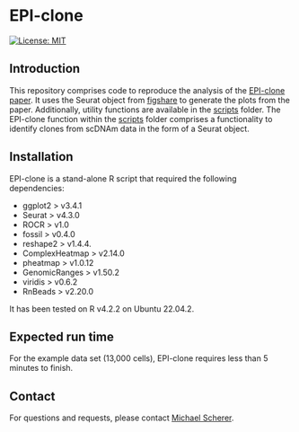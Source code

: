# EPI-clone
[![License: MIT](https://img.shields.io/badge/license-MIT-blue.svg)](https://github.com/veltenlab/EPI-clone/blob/main/LICENSE)

## Introduction

This repository comprises code to reproduce the analysis of the [EPI-clone paper](https://www.biorxiv.org/content/10.1101/2024.04.01.587514v1). It uses the Seurat object from [figshare](https://doi.org/10.6084/m9.figshare.24204750.v1) to generate the plots from the paper. Additionally, utility functions are available in the [scripts](scripts) folder. The EPI-clone function within the [scripts](scripts) folder comprises a functionality to identify clones from scDNAm data in the form of a Seurat object.

## Installation

EPI-clone is a stand-alone R script that required the following dependencies:

* ggplot2 > v3.4.1
* Seurat > v4.3.0
* ROCR > v1.0
* fossil > v0.4.0
* reshape2 > v1.4.4.
* ComplexHeatmap > v2.14.0
* pheatmap > v1.0.12
* GenomicRanges > v1.50.2
* viridis > v0.6.2
* RnBeads > v2.20.0

It has been tested on R v4.2.2 on Ubuntu 22.04.2.

## Expected run time

For the example data set (13,000 cells), EPI-clone requires less than 5 minutes to finish.

## Contact

For questions and requests, please contact [Michael Scherer](mailto:michael.scherer@crg.eu).

